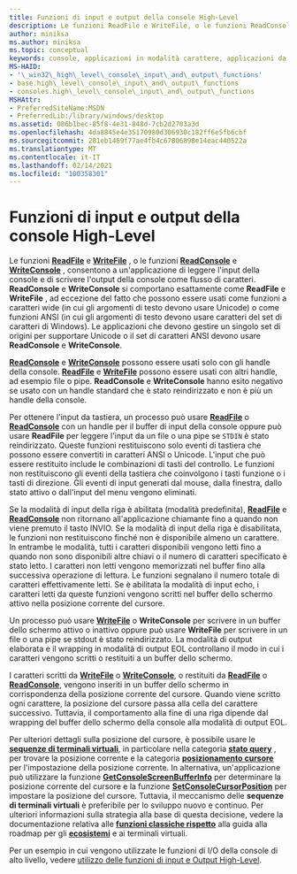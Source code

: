 ```yaml
---
title: Funzioni di input e output della console High-Level
description: Le funzioni ReadFile e WriteFile, o le funzioni ReadConsole e WriteConsole, consentono a un'applicazione di leggere l'input della console e di scrivere l'output della console come flusso di caratteri.
author: miniksa
ms.author: miniksa
ms.topic: conceptual
keywords: console, applicazioni in modalità carattere, applicazioni da riga di comando, applicazioni di terminale, api della console
MS-HAID:
- '\_win32\_high\_level\_console\_input\_and\_output\_functions'
- base.high\_level\_console\_input\_and\_output\_functions
- consoles.high\_level\_console\_input\_and\_output\_functions
MSHAttr:
- PreferredSiteName:MSDN
- PreferredLib:/library/windows/desktop
ms.assetid: 086b1bec-85f8-4e31-848d-7cb2d2703a3d
ms.openlocfilehash: 4da8845e4e35170980d306930c182ff6e5fb6cbf
ms.sourcegitcommit: 281eb1469f77ae4fb4c67806898e14eac440522a
ms.translationtype: MT
ms.contentlocale: it-IT
ms.lasthandoff: 02/14/2021
ms.locfileid: "100358301"
---
```

# <a name="high-level-console-input-and-output-functions"></a>Funzioni di input e output della console High-Level

Le funzioni [**ReadFile**](/windows/win32/api/fileapi/nf-fileapi-readfile) e [**WriteFile**](/windows/win32/api/fileapi/nf-fileapi-writefile) , o le funzioni [**ReadConsole**](readconsole.md) e [**WriteConsole**](writeconsole.md) , consentono a un'applicazione di leggere l'input della console e di scrivere l'output della console come flusso di caratteri. **ReadConsole** e **WriteConsole** si comportano esattamente come **ReadFile** e **WriteFile** , ad eccezione del fatto che possono essere usati come funzioni a caratteri wide (in cui gli argomenti di testo devono usare Unicode) o come funzioni ANSI (in cui gli argomenti di testo devono usare caratteri del set di caratteri di Windows). Le applicazioni che devono gestire un singolo set di origini per supportare Unicode o il set di caratteri ANSI devono usare **ReadConsole** e **WriteConsole**.

[**ReadConsole**](readconsole.md) e [**WriteConsole**](writeconsole.md) possono essere usati solo con gli handle della console. [**ReadFile**](/windows/win32/api/fileapi/nf-fileapi-readfile) e [**WriteFile**](/windows/win32/api/fileapi/nf-fileapi-writefile) possono essere usati con altri handle, ad esempio file o pipe. **ReadConsole** e **WriteConsole** hanno esito negativo se usato con un handle standard che è stato reindirizzato e non è più un handle della console.

Per ottenere l'input da tastiera, un processo può usare [**ReadFile**](/windows/win32/api/fileapi/nf-fileapi-readfile) o [**ReadConsole**](readconsole.md) con un handle per il buffer di input della console oppure può usare **ReadFile** per leggere l'input da un file o una pipe se `STDIN` è stato reindirizzato. Queste funzioni restituiscono solo eventi di tastiera che possono essere convertiti in caratteri ANSI o Unicode. L'input che può essere restituito include le combinazioni di tasti del controllo. Le funzioni non restituiscono gli eventi della tastiera che coinvolgono i tasti funzione o i tasti di direzione. Gli eventi di input generati dal mouse, dalla finestra, dallo stato attivo o dall'input del menu vengono eliminati.

Se la modalità di input della riga è abilitata (modalità predefinita), [**ReadFile**](/windows/win32/api/fileapi/nf-fileapi-readfile) e [**ReadConsole**](readconsole.md) non ritornano all'applicazione chiamante fino a quando non viene premuto il tasto INVIO. Se la modalità di input della riga è disabilitata, le funzioni non restituiscono finché non è disponibile almeno un carattere. In entrambe le modalità, tutti i caratteri disponibili vengono letti fino a quando non sono disponibili altre chiavi o il numero di caratteri specificato è stato letto. I caratteri non letti vengono memorizzati nel buffer fino alla successiva operazione di lettura. Le funzioni segnalano il numero totale di caratteri effettivamente letti. Se è abilitata la modalità di input echo, i caratteri letti da queste funzioni vengono scritti nel buffer dello schermo attivo nella posizione corrente del cursore.

Un processo può usare [**WriteFile**](/windows/win32/api/fileapi/nf-fileapi-writefile) o **WriteConsole** per scrivere in un buffer dello schermo attivo o inattivo oppure può usare **WriteFile** per scrivere in un file o una pipe se stdout è stato reindirizzato. La modalità di output elaborata e il wrapping in modalità di output EOL controllano il modo in cui i caratteri vengono scritti o restituiti a un buffer dello schermo.

I caratteri scritti da [**WriteFile**](/windows/win32/api/fileapi/nf-fileapi-writefile) o [**WriteConsole**](writeconsole.md), o restituiti da [**ReadFile**](/windows/win32/api/fileapi/nf-fileapi-readfile) o [**ReadConsole**](readconsole.md), vengono inseriti in un buffer dello schermo in corrispondenza della posizione corrente del cursore. Quando viene scritto ogni carattere, la posizione del cursore passa alla cella del carattere successivo. Tuttavia, il comportamento alla fine di una riga dipende dal wrapping del buffer dello schermo della console alla modalità di output EOL.

Per ulteriori dettagli sulla posizione del cursore, è possibile usare le **[sequenze di terminali virtuali](console-virtual-terminal-sequences.md)**, in particolare nella categoria **[stato query](console-virtual-terminal-sequences.md#query-state)** , per trovare la posizione corrente e la categoria **[posizionamento cursore](console-virtual-terminal-sequences.md#cursor-positioning)** per l'impostazione della posizione corrente. In alternativa, un'applicazione può utilizzare la funzione [**GetConsoleScreenBufferInfo**](getconsolescreenbufferinfo.md) per determinare la posizione corrente del cursore e la funzione [**SetConsoleCursorPosition**](setconsolecursorposition.md) per impostare la posizione del cursore. Tuttavia, il meccanismo delle **sequenze di terminali virtuali** è preferibile per lo sviluppo nuovo e continuo. Per ulteriori informazioni sulla strategia alla base di questa decisione, vedere la documentazione relativa alle **[funzioni classiche rispetto](classic-vs-vt.md)** alla guida alla roadmap per gli **[ecosistemi](ecosystem-roadmap.md)** e ai terminali virtuali.

Per un esempio in cui vengono utilizzate le funzioni di I/O della console di alto livello, vedere [utilizzo delle funzioni di input e Output High-Level](using-the-high-level-input-and-output-functions.md).